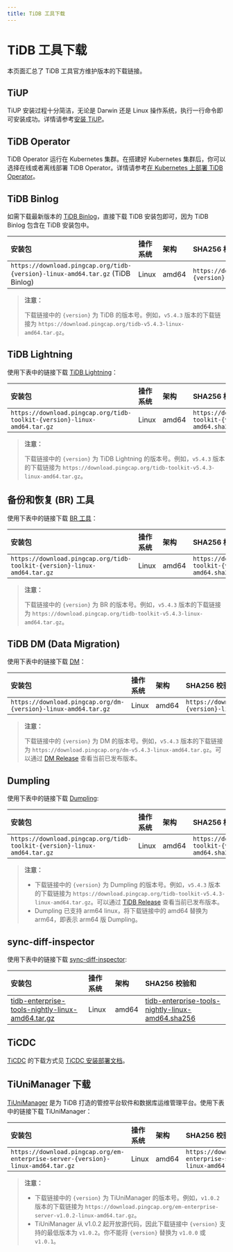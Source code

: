 ```yaml
---
title: TiDB 工具下载
---
```


# TiDB 工具下载

本页面汇总了 TiDB 工具官方维护版本的下载链接。

## TiUP

TiUP 安装过程十分简洁，无论是 Darwin 还是 Linux 操作系统，执行一行命令即可安装成功。详情请参考[安装 TiUP](/tiup/tiup-overview.md#安装-tiup)。

## TiDB Operator

TiDB Operator 运行在 Kubernetes 集群。在搭建好 Kubernetes 集群后，你可以选择在线或者离线部署 TiDB Operator。详情请参考[在 Kubernetes 上部署 TiDB Operator](https://docs.pingcap.com/zh/tidb-in-kubernetes/stable/deploy-tidb-operator)。

## TiDB Binlog

如需下载最新版本的 [TiDB Binlog](/tidb-binlog/tidb-binlog-overview.md)，直接下载 TiDB 安装包即可，因为 TiDB Binlog 包含在 TiDB 安装包中。

| 安装包 | 操作系统 | 架构 | SHA256 校验和 |
|:---|:---|:---|:---|
| `https://download.pingcap.org/tidb-{version}-linux-amd64.tar.gz` (TiDB Binlog) | Linux | amd64 | `https://download.pingcap.org/tidb-{version}-linux-amd64.sha256` |

> **注意：**
>
> 下载链接中的 `{version}` 为 TiDB 的版本号。例如，`v5.4.3` 版本的下载链接为 `https://download.pingcap.org/tidb-v5.4.3-linux-amd64.tar.gz`。

## TiDB Lightning

使用下表中的链接下载 [TiDB Lightning](/tidb-lightning/tidb-lightning-overview.md)：

| 安装包 | 操作系统 | 架构 | SHA256 校验和 |
|:---|:---|:---|:---|
| `https://download.pingcap.org/tidb-toolkit-{version}-linux-amd64.tar.gz` | Linux | amd64 | `https://download.pingcap.org/tidb-toolkit-{version}-linux-amd64.sha256` |

> **注意：**
>
> 下载链接中的 `{version}` 为 TiDB Lightning 的版本号。例如，`v5.4.3` 版本的下载链接为 `https://download.pingcap.org/tidb-toolkit-v5.4.3-linux-amd64.tar.gz`。

## 备份和恢复 (BR) 工具

使用下表中的链接下载 [BR 工具](/br/backup-and-restore-tool.md)：

| 安装包 | 操作系统 | 架构 | SHA256 校验和 |
|:---|:---|:---|:---|
| `https://download.pingcap.org/tidb-toolkit-{version}-linux-amd64.tar.gz` | Linux | amd64 | `https://download.pingcap.org/tidb-toolkit-{version}-linux-amd64.sha256` |

> **注意：**
>
> 下载链接中的 `{version}` 为 BR 的版本号。例如，`v5.4.3` 版本的下载链接为 `https://download.pingcap.org/tidb-toolkit-v5.4.3-linux-amd64.tar.gz`。

## TiDB DM (Data Migration)

使用下表中的链接下载 [DM](/dm/dm-overview.md)：

| 安装包 | 操作系统 | 架构 | SHA256 校验和 |
|:---|:---|:---|:---|
| `https://download.pingcap.org/dm-{version}-linux-amd64.tar.gz` | Linux | amd64 | `https://download.pingcap.org/dm-{version}-linux-amd64.sha256` |

> **注意：**
>
> 下载链接中的 `{version}` 为 DM 的版本号。例如，`v5.4.3` 版本的下载链接为 `https://download.pingcap.org/dm-v5.4.3-linux-amd64.tar.gz`。可以通过 [DM Release](https://github.com/pingcap/tiflow/releases) 查看当前已发布版本。

## Dumpling

使用下表中的链接下载 [Dumpling](/dumpling-overview.md):

| 安装包 | 操作系统 | 架构 | SHA256 校验和 |
|:---|:---|:---|:---|
| `https://download.pingcap.org/tidb-toolkit-{version}-linux-amd64.tar.gz` | Linux | amd64 | `https://download.pingcap.org/tidb-toolkit-{version}-linux-amd64.sha256` |

> **注意：**
>
> - 下载链接中的 `{version}` 为 Dumpling 的版本号。例如，`v5.4.3` 版本的下载链接为 `https://download.pingcap.org/tidb-toolkit-v5.4.3-linux-amd64.tar.gz`。可以通过 [TiDB Release](https://github.com/pingcap/tidb/releases) 查看当前已发布版本。
> - Dumpling 已支持 arm64 linux，将下载链接中的 amd64 替换为 arm64，即表示 arm64 版 Dumpling。

## sync-diff-inspector

使用下表中的链接下载 [sync-diff-inspector](/sync-diff-inspector/sync-diff-inspector-overview.md):

| 安装包 | 操作系统 | 架构 | SHA256 校验和 |
|:---|:---|:---|:---|
| [tidb-enterprise-tools-nightly-linux-amd64.tar.gz](https://download.pingcap.org/tidb-enterprise-tools-nightly-linux-amd64.tar.gz) | Linux | amd64 | [tidb-enterprise-tools-nightly-linux-amd64.sha256](https://download.pingcap.org/tidb-enterprise-tools-nightly-linux-amd64.sha256) |

## TiCDC

[TiCDC](/ticdc/ticdc-overview.md) 的下载方式见 [TiCDC 安装部署文档](/ticdc/deploy-ticdc.md)。

## TiUniManager 下载

[TiUniManager](https://docs.pingcap.com/zh/tidb/stable/tiunimanager-overview) 是为 TiDB 打造的管控平台软件和数据库运维管理平台。使用下表中的链接下载 TiUniManager：

| 安装包 | 操作系统 | 架构 | SHA256 校验和 |
|:---|:---|:---|:---|
| `https://download.pingcap.org/em-enterprise-server-{version}-linux-amd64.tar.gz` | Linux | amd64 | `https://download.pingcap.org/em-enterprise-server-{version}-linux-amd64.sha256` |

> **注意：**
>
> - 下载链接中的 `{version}` 为 TiUniManager 的版本号。例如，`v1.0.2` 版本的下载链接为 `https://download.pingcap.org/em-enterprise-server-v1.0.2-linux-amd64.tar.gz`。
> - TiUniManager 从 v1.0.2 起开放源代码，因此下载链接中 `{version}` 支持的最低版本为 `v1.0.2`。你不能将 `{version}` 替换为 `v1.0.0` 或 `v1.0.1`。
